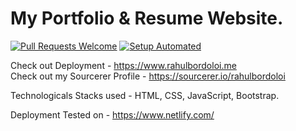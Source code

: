 # My Portfolio & Resume Website.
[![Pull Requests Welcome](https://img.shields.io/badge/PRs-welcome-brightgreen.svg?style=flat)](http://makeapullrequest.com)
[![Setup Automated](https://img.shields.io/badge/setup-automated-blue?logo=gitpod)](https://gitpod.io/from-referrer/)

Check out Deployment - https://www.rahulbordoloi.me <br>
Check out my Sourcerer Profile - https://sourcerer.io/rahulbordoloi

Technologicals Stacks used - HTML, CSS, JavaScript, Bootstrap.

Deployment Tested on - https://www.netlify.com/
